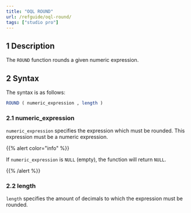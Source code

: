 ```yaml
---
title: "OQL ROUND"
url: /refguide/oql-round/
tags: ["studio pro"]
---
```


## 1 Description

The `ROUND` function rounds a given numeric expression.

## 2 Syntax

The syntax is as follows:

```sql
ROUND ( numeric_expression , length )
```

### 2.1 numeric_expression

`numeric_expression` specifies the expression which must be rounded. This expression must be a numeric expression.

{{% alert color="info" %}}

If `numeric_expression` is `NULL` (empty), the function will return `NULL`.

{{% /alert %}}

### 2.2 length

`length` specifies the amount of decimals to which the expression must be rounded.

